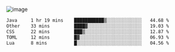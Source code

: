 ![image](https://github-profile-trophy.vercel.app/?username=CMOISDEAD&theme=kimbie_dark&row=1&no-frame=true&margin-w=15&margin-h=15)
<!--START_SECTION:waka-->

```txt
Java     1 hr 19 mins    ███████████▒░░░░░░░░░░░░░   44.68 %
Other    33 mins         ████▓░░░░░░░░░░░░░░░░░░░░   19.03 %
CSS      22 mins         ███▒░░░░░░░░░░░░░░░░░░░░░   12.87 %
TOML     12 mins         █▓░░░░░░░░░░░░░░░░░░░░░░░   06.93 %
Lua      8 mins          █░░░░░░░░░░░░░░░░░░░░░░░░   04.56 %
```

<!--END_SECTION:waka--> 
